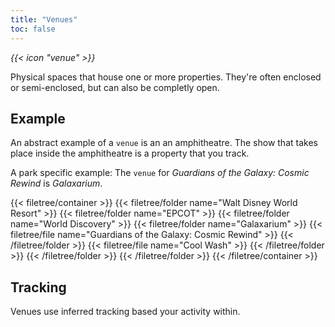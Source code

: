 ```yaml
---
title: "Venues"
toc: false
---
```


<i class="bigIcon">{{< icon "venue" >}}</i>

Physical spaces that house one or more properties. They're often enclosed or semi-enclosed, but can also be completly open.

## Example

An abstract example of a `venue` is an an amphitheatre. The show that takes place inside the amphitheatre is a property that you track.

A park specific example: The `venue` for *Guardians of the Galaxy: Cosmic Rewind* is *Galaxarium*.

{{< filetree/container >}}
  {{< filetree/folder name="Walt Disney World Resort" >}}
    {{< filetree/folder name="EPCOT" >}}
    	{{< filetree/folder name="World Discovery" >}}
    		{{< filetree/folder name="Galaxarium" >}}
    			{{< filetree/file name="Guardians of the Galaxy: Cosmic Rewind" >}}
    		{{< /filetree/folder >}}
    		{{< filetree/file name="Cool Wash" >}}
    	{{< /filetree/folder >}}
     {{< /filetree/folder >}}
  {{< /filetree/folder >}}
{{< /filetree/container >}}


## Tracking
Venues use inferred tracking based your activity within.